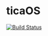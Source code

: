 # ticaOS
[![Build Status](https://travis-ci.com/thoratica/ticaOS.svg?branch=master)](https://travis-ci.com/thoratica/ticaOS)
